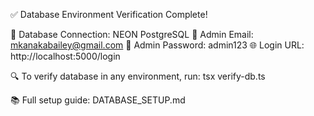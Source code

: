 
✅ Database Environment Verification Complete!

🔗 Database Connection: NEON PostgreSQL 
📧 Admin Email: mkanakabailey@gmail.com
🔑 Admin Password: admin123
🌐 Login URL: http://localhost:5000/login

🔍 To verify database in any environment, run:
   tsx verify-db.ts

📚 Full setup guide: DATABASE_SETUP.md

